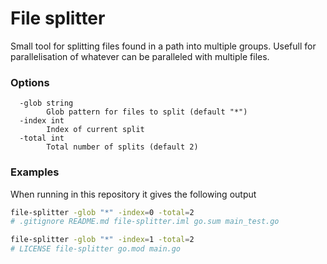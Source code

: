 # File splitter

Small tool for splitting files found in a path into multiple groups. Usefull for parallelisation of whatever can be 
paralleled with multiple files.

### Options

```text
  -glob string
        Glob pattern for files to split (default "*")
  -index int
        Index of current split
  -total int
        Total number of splits (default 2)
```

### Examples
When running in this repository it gives the following output 
```bash
file-splitter -glob "*" -index=0 -total=2
# .gitignore README.md file-splitter.iml go.sum main_test.go

file-splitter -glob "*" -index=1 -total=2
# LICENSE file-splitter go.mod main.go
```